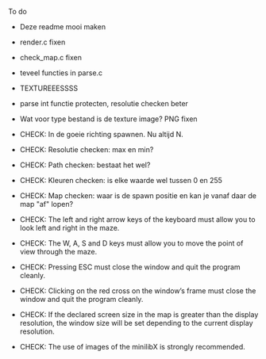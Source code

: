 To do

- Deze readme mooi maken
- render.c fixen
- check_map.c fixen
- teveel functies in parse.c
- TEXTUREEESSSS

- parse int functie protecten, resolutie checken beter
- Wat voor type bestand is de texture image? PNG fixen

- CHECK: In de goeie richting spawnen. Nu altijd N.
- CHECK: Resolutie checken: max en min?
- CHECK: Path checken: bestaat het wel?
- CHECK: Kleuren checken: is elke waarde wel tussen 0 en 255
- CHECK: Map checken: waar is de spawn positie en kan je vanaf daar de map "af" lopen?


- CHECK: The left and right arrow keys of the keyboard must allow you to look left and
  right in the maze.
- CHECK: The W, A, S and D keys must allow you to move the point of view through
  the maze.
- CHECK: Pressing ESC must close the window and quit the program cleanly.
- CHECK: Clicking on the red cross on the window’s frame must close the window and
  quit the program cleanly.
- CHECK: If the declared screen size in the map is greater than the display resolution,
  the window size will be set depending to the current display resolution.
- CHECK: The use of images of the minilibX is strongly recommended.
